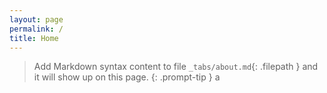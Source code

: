 ```yaml
---
layout: page
permalink: /
title: Home
---
```

 
> Add Markdown syntax content to file `_tabs/about.md`{: .filepath } and it will show up on this page.
{: .prompt-tip }
a
